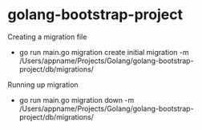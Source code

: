 # golang-bootstrap-project


Creating a migration file
- go run main.go migration create initial migration -m /Users/appname/Projects/Golang/golang-bootstrap-project/db/migrations/

Running up migration 
- go run main.go migration down -m /Users/appname/Projects/Golang/golang-bootstrap-project/db/migrations/